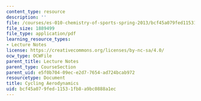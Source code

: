 ```yaml
---
content_type: resource
description: ''
file: /courses/es-010-chemistry-of-sports-spring-2013/bcf45a079fed11531fb8a9bc0888a1ec_MITES_010S13_lec10.pdf
file_size: 1889499
file_type: application/pdf
learning_resource_types:
- Lecture Notes
license: https://creativecommons.org/licenses/by-nc-sa/4.0/
ocw_type: OCWFile
parent_title: Lecture Notes
parent_type: CourseSection
parent_uid: e5f0b704-09ec-e2d7-7654-ad724bcab972
resourcetype: Document
title: Cycling Aerodynamics
uid: bcf45a07-9fed-1153-1fb8-a9bc0888a1ec
---
```

